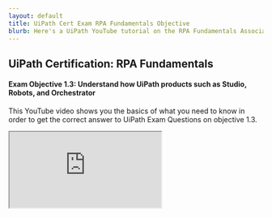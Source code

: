 ```yaml
---
layout: default
title: UiPath Cert Exam RPA Fundamentals Objective
blurb: Here's a UiPath YouTube tutorial on the RPA Fundamentals Associate Exam objective.
---
```


## UiPath Certification: RPA Fundamentals
#### Exam Objective 1.3: Understand how UiPath products such as Studio, Robots, and Orchestrator

This YouTube video shows you the basics of what you need to know in order to get the correct answer to UiPath Exam Questions on objective 1.3.
     
<div class="embed-responsive embed-responsive-16by9">
<iframe class="embed-responsive-item" src="https://www.youtube.com/embed/X2AGYqIy4kk"></iframe>
</div>
